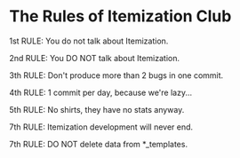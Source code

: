 # The Rules of Itemization Club

1st RULE: You do not talk about Itemization.

2nd RULE: You DO NOT talk about Itemization.

3th RULE: Don't produce more than 2 bugs in one commit.

4th RULE: 1 commit per day, because we're lazy...

5th RULE: No shirts, they have no stats anyway.

7th RULE: Itemization development will never end.

7th RULE: DO NOT delete data from *_templates.


